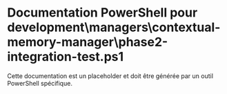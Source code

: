 # Documentation PowerShell pour development\managers\contextual-memory-manager\phase2-integration-test.ps1

Cette documentation est un placeholder et doit être générée par un outil PowerShell spécifique.
